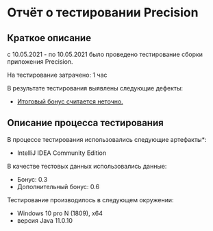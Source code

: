 # Отчёт о тестировании Precision

## Краткое описание

с 10.05.2021 - по 10.05.2021 было проведено тестирование сборки приложения Precision.

На тестирование затрачено: 1 час

В результате тестирования выявлены следующие дефекты:

* [Итоговый бонус считается неточно.](https://github.com/Orlov-D/DZ_2.2/issues/1)

## Описание процесса тестирования

В процессе тестирования использовались следующие артефакты*:

* IntelliJ IDEA Community Edition

В качестве тестовых данных использовались
данные:

* Бонус: 0.3
* Дополнительный бонус: 0.6

Тестирование производилось в следующем окружении:

* Windows 10 pro N (1809), x64
* версия Java 11.0.10
